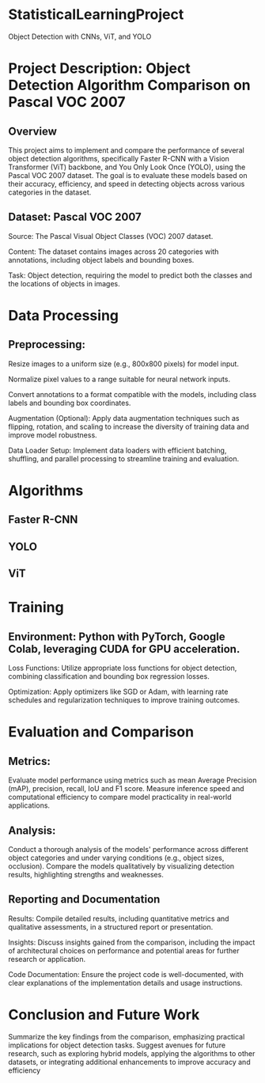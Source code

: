 # StatisticalLearningProject
Object Detection with CNNs, ViT, and YOLO

# Project Description: Object Detection Algorithm Comparison on Pascal VOC 2007
## Overview

This project aims to implement and compare the performance of several object detection algorithms, specifically Faster R-CNN with a Vision Transformer (ViT) backbone, and You Only Look Once (YOLO), using the Pascal VOC 2007 dataset. The goal is to evaluate these models based on their accuracy, efficiency, and speed in detecting objects across various categories in the dataset.

## Dataset: Pascal VOC 2007

Source: The Pascal Visual Object Classes (VOC) 2007 dataset.

Content: The dataset contains images across 20 categories with annotations, including object labels and bounding boxes.

Task: Object detection, requiring the model to predict both the classes and the locations of objects in images.

# Data Processing

## Preprocessing:
Resize images to a uniform size (e.g., 800x800 pixels) for model input.

Normalize pixel values to a range suitable for neural network inputs.

Convert annotations to a format compatible with the models, including class labels and bounding box coordinates.

Augmentation (Optional):
Apply data augmentation techniques such as flipping, rotation, and scaling to increase the diversity of training data and improve model robustness.

Data Loader Setup:
Implement data loaders with efficient batching, shuffling, and parallel processing to streamline training and evaluation.

# Algorithms

## Faster R-CNN 

## YOLO

## ViT

# Training

## Environment: Python with PyTorch, Google Colab, leveraging CUDA for GPU acceleration.

Loss Functions: Utilize appropriate loss functions for object detection, combining classification and bounding box regression losses.

Optimization: Apply optimizers like SGD or Adam, with learning rate schedules and regularization techniques to improve training outcomes.

# Evaluation and Comparison

## Metrics:
Evaluate model performance using metrics such as mean Average Precision (mAP), precision, recall, IoU and F1 score.
Measure inference speed and computational efficiency to compare model practicality in real-world applications.
## Analysis:
Conduct a thorough analysis of the models' performance across different object categories and under varying conditions (e.g., object sizes, occlusion).
Compare the models qualitatively by visualizing detection results, highlighting strengths and weaknesses.

## Reporting and Documentation

Results: Compile detailed results, including quantitative metrics and qualitative assessments, in a structured report or presentation.

Insights: Discuss insights gained from the comparison, including the impact of architectural choices on performance and potential areas for further research or application.

Code Documentation: Ensure the project code is well-documented, with clear explanations of the implementation details and usage instructions.

# Conclusion and Future Work

Summarize the key findings from the comparison, emphasizing practical implications for object detection tasks.
Suggest avenues for future research, such as exploring hybrid models, applying the algorithms to other datasets, or integrating additional enhancements to improve accuracy and efficiency
